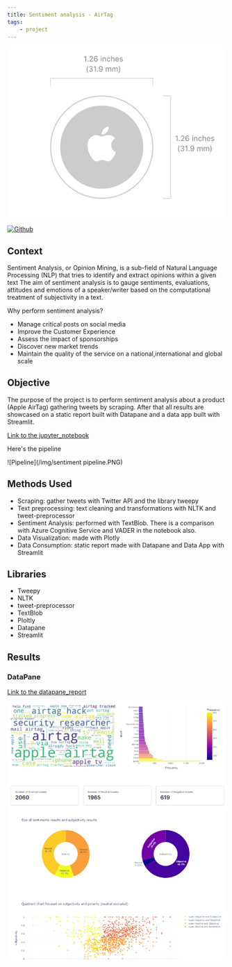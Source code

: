 ```yaml
---
title: Sentiment analysis - AirTag
tags:
    - project
---
```


![Cover](../img/airtag.png)

[![Github](https://img.shields.io/badge/GitHub-181717.svg?style=for-the-badge&logo=GitHub&logoColor=white)](https://github.com/airaghidavide/airtag-sentiment-analysis)

## Context
Sentiment Analysis, or Opinion Mining, is a sub-field of Natural Language Processing (NLP) that tries to identify and extract opinions within a given text
The aim of sentiment analysis is to gauge sentiments, evaluations, attitudes and emotions of a speaker/writer based on the computational treatment of subjectivity in a text.

Why perform sentiment analysis?

- Manage critical posts on social media
- Improve the Customer Experience
- Assess the impact of sponsorships
- Discover new market trends
- Maintain the quality of the service on a national,international and global scale

## Objective
The purpose of the project is to perform sentiment analysis about a product (Apple AirTag) gathering tweets by scraping. After that all results are showcased on a static report built with Datapane and a data app built with Streamlit.

[Link to the jupyter_notebook](https://colab.research.google.com/drive/1vHWK1w4kVUFyE0G3WOqXU0LiSaTN6U4A?usp=sharing)

Here's the pipeline

![Pipeline](/img/sentiment pipeline.PNG)

## Methods Used

* Scraping: gather tweets with Twitter API and the library tweepy
* Text preprocessing: text cleaning and transformations with NLTK and tweet-preprocessor
* Sentiment Analysis: performed with TextBlob. There is a comparison with Azure Cognitive Service and VADER in the notebook also.
* Data Visualization: made with Plotly
* Data Consumption: static report made with Datapane and Data App with Streamlit

## Libraries
* Tweepy
* NLTK
* tweet-preprocessor
* TextBlob
* Ploltly
* Datapane
* Streamlit

## Results
### DataPane

[Link to the datapane_report](https://datapane.com/u/airaghidavide/reports/O7vxBpA/apple-airtag-sentiment-analysis/)

![Report](../img/sentiment_datapane.png)
